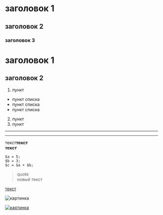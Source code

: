 # заголовок 1   
## заголовок 2
### заголовок 3

заголовок 1
=
заголовок 2
-

1. пункт 
+ пункт списка
+ пункт списка
+ пункт списка  
2. пункт 
3. пункт

***
___

текст**текст**  
***текст***

```
$a = 5;
$b = 3;
$c = $a + $b;
```

>quote  
новый текст

[текст](ссылка)


![картинка](путь)

[![картинка](путь)](ссылка)